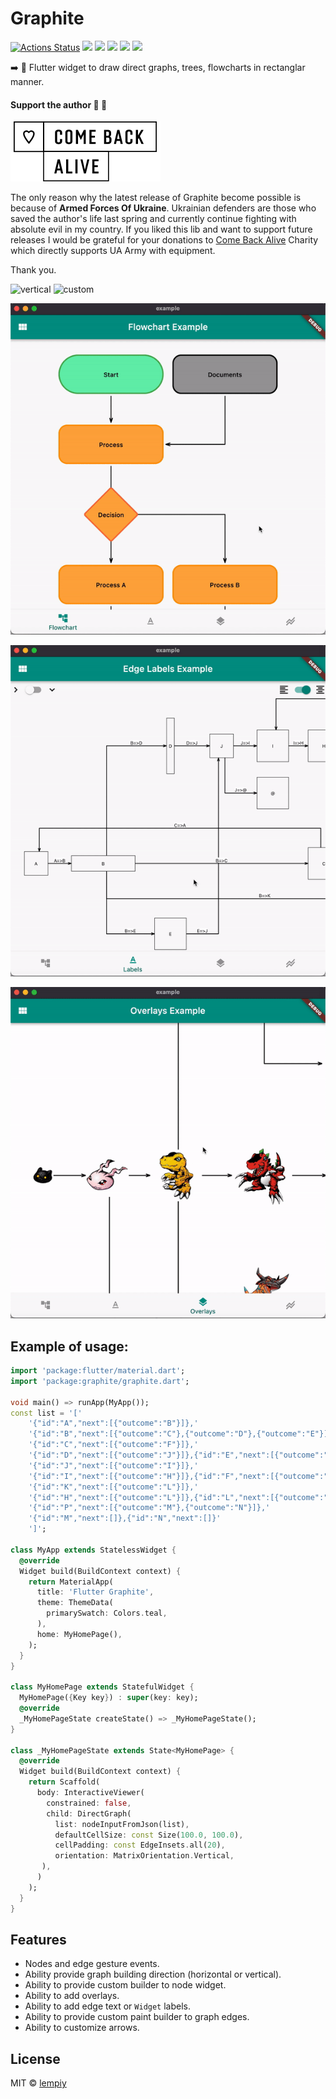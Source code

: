 # Graphite

[![Actions Status](https://github.com/lempiy/flutter_graphite/workflows/tests/badge.svg)](https://github.com/lempiy/flutter_graphite/actions)
[![](https://img.shields.io/pub/v/graphite)](https://pub.dev/packages/graphite)
[![](https://img.shields.io/badge/package-flutter-blue)](https://github.com/lempiy/flutter_graphite)
[![](https://img.shields.io/github/license/lempiy/flutter_graphite)](https://github.com/lempiy/flutter_graphite)
[![](https://img.shields.io/github/stars/lempiy/flutter_graphite)](https://github.com/lempiy/flutter_graphite)
[![](https://img.shields.io/github/languages/code-size/lempiy/flutter_graphite)](https://github.com/lempiy/flutter_graphite)


:arrow_right: :black_square_button: Flutter widget to draw direct graphs, trees, flowcharts in rectanglar manner.

#### Support the author :yellow_heart: :blue_heart:


[![](./image/cba.svg)](https://savelife.in.ua/en/donate-en/#donate-army-card-once)


The only reason why the latest release of Graphite become possible is because of __Armed Forces Of Ukraine__.
Ukrainian defenders are those who saved the author's life last spring and currently continue fighting 
with absolute evil in my country. If you liked this lib and want to support future releases I would 
be grateful for your donations to [Come Back Alive](https://savelife.in.ua/en/donate-en/#donate-army-card-once) Charity which directly supports UA Army with equipment. 

Thank you.


![vertical](./image/vertical.gif)  ![custom](./image/custom.gif)


![flowchart](./image/flo.gif)


![label](./image/leb.gif)


![digimon](./image/dig.gif)



## Example of usage:
```dart
import 'package:flutter/material.dart';
import 'package:graphite/graphite.dart';

void main() => runApp(MyApp());
const list = '['
    '{"id":"A","next":[{"outcome":"B"}]},'
    '{"id":"B","next":[{"outcome":"C"},{"outcome":"D"},{"outcome":"E"}]},'
    '{"id":"C","next":[{"outcome":"F"}]},'
    '{"id":"D","next":[{"outcome":"J"}]},{"id":"E","next":[{"outcome":"J"}]},'
    '{"id":"J","next":[{"outcome":"I"}]},'
    '{"id":"I","next":[{"outcome":"H"}]},{"id":"F","next":[{"outcome":"K"}]},'
    '{"id":"K","next":[{"outcome":"L"}]},'
    '{"id":"H","next":[{"outcome":"L"}]},{"id":"L","next":[{"outcome":"P"}]},'
    '{"id":"P","next":[{"outcome":"M"},{"outcome":"N"}]},'
    '{"id":"M","next":[]},{"id":"N","next":[]}'
    ']';

class MyApp extends StatelessWidget {
  @override
  Widget build(BuildContext context) {
    return MaterialApp(
      title: 'Flutter Graphite',
      theme: ThemeData(
        primarySwatch: Colors.teal,
      ),
      home: MyHomePage(),
    );
  }
}

class MyHomePage extends StatefulWidget {
  MyHomePage({Key key}) : super(key: key);
  @override
  _MyHomePageState createState() => _MyHomePageState();
}

class _MyHomePageState extends State<MyHomePage> {
  @override
  Widget build(BuildContext context) {
    return Scaffold(
      body: InteractiveViewer(
        constrained: false,
        child: DirectGraph(
          list: nodeInputFromJson(list),
          defaultCellSize: const Size(100.0, 100.0),
          cellPadding: const EdgeInsets.all(20),
          orientation: MatrixOrientation.Vertical,
       ),
      )
    );
  }
}
```

## Features
* Nodes and edge gesture events.
* Ability provide graph building direction (horizontal or vertical).
* Ability to provide custom builder to node widget.
* Ability to add overlays.
* Ability to add edge text or `Widget` labels.
* Ability to provide custom paint builder to graph edges.
* Ability to customize arrows.


## License

MIT © [lempiy](https://github.com/lempiy)
